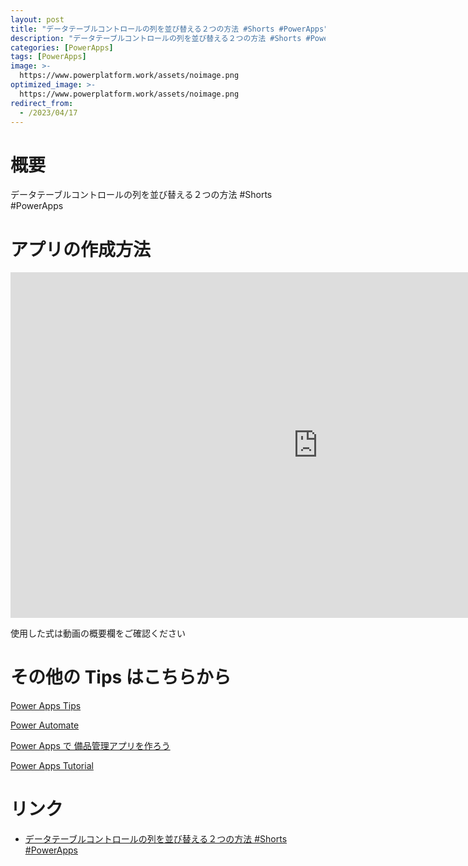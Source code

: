 ```yaml
---
layout: post
title: "データテーブルコントロールの列を並び替える２つの方法 #Shorts #PowerApps"
description: "データテーブルコントロールの列を並び替える２つの方法 #Shorts #PowerAppsを動画で分かりやすく解説"
categories: [PowerApps]
tags: [PowerApps]
image: >-
  https://www.powerplatform.work/assets/noimage.png
optimized_image: >-
  https://www.powerplatform.work/assets/noimage.png
redirect_from:
  - /2023/04/17
---
```



#  概要

データテーブルコントロールの列を並び替える２つの方法 #Shorts #PowerApps


# アプリの作成方法

<iframe width="983" height="553" src="https://www.youtube.com/embed/uxUS52ThZRc" title="YouTube video player" frameborder="0" allow="accelerometer; autoplay; clipboard-write; encrypted-media; gyroscope; picture-in-picture" allowfullscreen></iframe>


使用した式は動画の概要欄をご確認ください


# その他の Tips はこちらから

[Power Apps Tips](https://www.youtube.com/watch?v=VrAQf3JQ7yM&list=PLVhFi1fb3DqakSLVMn22DDcySXh9jtzi- )


[Power Automate](https://www.youtube.com/watch?v=-YnJYT0ASEM&list=PLVhFi1fb3Dqbzic6GieqnLFgD3aTj-eHA)


[Power Apps で 備品管理アプリを作ろう](https://www.youtube.com/playlist?list=PLVhFi1fb3DqZM3HKb8Hea6XEL96990Fyn)


[Power Apps Tutorial](https://www.youtube.com/playlist?list=PLVhFi1fb3DqalxpL974VvAJvV4iWoSbe_)


# リンク


- [データテーブルコントロールの列を並び替える２つの方法 #Shorts #PowerApps](https://www.youtube.com/watch?v=uxUS52ThZRc)

